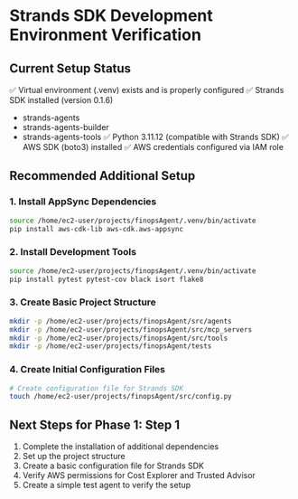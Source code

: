 # Strands SDK Development Environment Verification

## Current Setup Status

✅ Virtual environment (.venv) exists and is properly configured
✅ Strands SDK installed (version 0.1.6)
  - strands-agents
  - strands-agents-builder
  - strands-agents-tools
✅ Python 3.11.12 (compatible with Strands SDK)
✅ AWS SDK (boto3) installed
✅ AWS credentials configured via IAM role

## Recommended Additional Setup

### 1. Install AppSync Dependencies
```bash
source /home/ec2-user/projects/finopsAgent/.venv/bin/activate
pip install aws-cdk-lib aws-cdk.aws-appsync
```

### 2. Install Development Tools
```bash
source /home/ec2-user/projects/finopsAgent/.venv/bin/activate
pip install pytest pytest-cov black isort flake8
```

### 3. Create Basic Project Structure
```bash
mkdir -p /home/ec2-user/projects/finopsAgent/src/agents
mkdir -p /home/ec2-user/projects/finopsAgent/src/mcp_servers
mkdir -p /home/ec2-user/projects/finopsAgent/src/tools
mkdir -p /home/ec2-user/projects/finopsAgent/tests
```

### 4. Create Initial Configuration Files
```bash
# Create configuration file for Strands SDK
touch /home/ec2-user/projects/finopsAgent/src/config.py
```

## Next Steps for Phase 1: Step 1

1. Complete the installation of additional dependencies
2. Set up the project structure
3. Create a basic configuration file for Strands SDK
4. Verify AWS permissions for Cost Explorer and Trusted Advisor
5. Create a simple test agent to verify the setup
